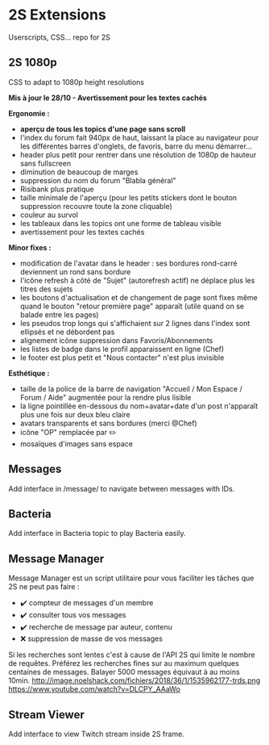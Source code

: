 # 2S Extensions

Userscripts, CSS... repo for 2S

## 2S 1080p

CSS to adapt to 1080p height resolutions

**Mis à jour le 28/10 - Avertissement pour les textes cachés**

**Ergonomie :**
- **aperçu de tous les topics d'une page sans scroll**
 - l'index du forum fait 940px de haut, laissant la place au navigateur pour les différentes barres d'onglets, de favoris, barre du menu démarrer...
- header plus petit pour rentrer dans une résolution de 1080p de hauteur sans fullscreen
- diminution de beaucoup de marges
- suppression du nom du forum "Blabla général"
- Risibank plus pratique
 - taille minimale de l'aperçu (pour les petits stickers dont le bouton suppression recouvre toute la zone cliquable)
 - couleur au survol
- les tableaux dans les topics ont une forme de tableau visible
- avertissement pour les textes cachés

**Minor fixes :**
- modification de l'avatar dans le header : ses bordures rond-carré deviennent un rond sans bordure
- l'icône refresh à côté de "Sujet" (autorefresh actif) ne déplace plus les titres des sujets
- les boutons d'actualisation et de changement de page sont fixes même quand le bouton "retour première page" apparaît (utile quand on se balade entre les pages)
- les pseudos trop longs qui s'affichaient sur 2 lignes dans l'index sont ellipsés et ne débordent pas
- alignement icône suppression dans Favoris/Abonnements
- les listes de badge  dans le profil apparaissent en ligne (Chef)
- le footer est plus petit et "Nous contacter" n'est plus invisible

**Esthétique :**
- taille de la police de la barre de navigation "Accueil / Mon Espace / Forum / Aide" augmentée pour la rendre plus lisible
- la ligne pointillée en-dessous du nom+avatar+date d'un post n'apparaît plus une fois sur deux bleu claire
- avatars transparents et sans bordures (merci @Chef)
- icône "OP" remplacée par ✏️
- mosaïques d'images sans espace

## Messages

Add interface in /message/ to navigate between messages with IDs.

## Bacteria

Add interface in Bacteria topic to play Bacteria easily.

## Message Manager
Message Manager est un script utilitaire pour vous faciliter les tâches que 2S ne peut pas faire :
- ✔️ compteur de messages d'un membre
- ✔️ consulter tous vos messages
- ✔️ recherche de message par auteur, contenu
- ❌ suppression de masse de vos messages

Si les recherches sont lentes c'est à cause de l'API 2S qui limite le nombre de requêtes. Préférez les recherches fines sur au maximum quelques centaines de messages. Balayer 5000 messages équivaut à au moins 10min.
http://image.noelshack.com/fichiers/2018/36/1/1535962177-trds.png
https://www.youtube.com/watch?v=DLCPY_AAaWo

## Stream Viewer

Add interface to view Twitch stream inside 2S frame.
